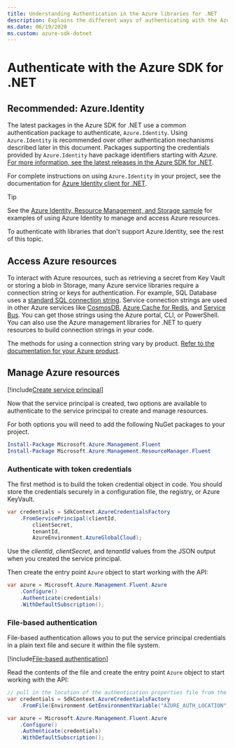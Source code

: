 ```yaml
---
title: Understanding Authentication in the Azure libraries for .NET
description: Explains the different ways of authenticating with the Azure SDK for .NET.
ms.date: 06/19/2020
ms.custom: azure-sdk-dotnet
---
```


# Authenticate with the Azure SDK for .NET

## Recommended: Azure.Identity

The latest packages in the Azure SDK for .NET use a common authentication package to authenticate, `Azure.Identity`. Using `Azure.Identity` is recommended over other authentication mechanisms described later in this document. Packages supporting the credentials provided by `Azure.Identity` have package identifiers starting with *Azure.* [For more information, see the latest releases in the Azure SDK for .NET](https://azure.github.io/azure-sdk/releases/latest/index.html#net).

For complete instructions on using `Azure.Identity` in your project, see the documentation for [Azure Identity client for .NET](/dotnet/api/overview/azure/identity-readme).

> [!TIP]
> See the [Azure Identity, Resource Management, and Storage sample](/samples/dotnet/samples/azure-identity-resource-management-storage/) for examples of using Azure Identity to manage and access Azure resources.

To authenticate with libraries that don't support Azure.Identity, see the rest of this topic.

## Access Azure resources

To interact with Azure resources, such as retrieving a secret from Key Vault or storing a blob in Storage, many Azure service libraries require a connection string or keys for authentication. For example, SQL Database uses a [standard SQL connection string](https://docs.microsoft.com/azure/azure-sql/database/connect-query-dotnet-core). Service connection strings are used in other Azure services like [CosmosDB](/azure/cosmos-db/), [Azure Cache for Redis](/azure/azure-cache-for-redis/cache-dotnet-how-to-use-azure-redis-cache), and [Service Bus](/azure/service-bus-messaging/service-bus-dotnet-get-started-with-queues). You can get those strings using the Azure portal, CLI, or PowerShell. You can also use the Azure management libraries for .NET to query resources to build connection strings in your code.

The methods for using a connection string vary by product. [Refer to the documentation for your Azure product](/azure/?product=featured).

## Manage Azure resources

[!include[Create service principal](includes/create-sp.md)]

Now that the service principal is created, two options are available to authenticate to the service principal to create and manage resources.

For both options you will need to add the following NuGet packages to your project.

```powershell
Install-Package Microsoft.Azure.Management.Fluent
Install-Package Microsoft.Azure.Management.ResourceManager.Fluent
```

### Authenticate with token credentials

The first method is to build the token credential object in code. You should store the credentials securely in a configuration file, the registry, or Azure KeyVault.

```csharp
var credentials = SdkContext.AzureCredentialsFactory
    .FromServicePrincipal(clientId,
        clientSecret,
        tenantId,
        AzureEnvironment.AzureGlobalCloud);
```

Use the *clientId*, *clientSecret*, and *tenantId* values from the JSON output when you created the service principal.

Then create the entry point `Azure` object to start working with the API:

```csharp
var azure = Microsoft.Azure.Management.Fluent.Azure
    .Configure()
    .Authenticate(credentials)
    .WithDefaultSubscription();
```

### <a name="mgmt-file"></a>File-based authentication

File-based authentication allows you to put the service principal credentials in a plain text file and secure it within the file system.

[!include[File-based authentication](includes/file-based-auth.md)]

Read the contents of the file and create the entry point `Azure` object to start working with the API:

```csharp
// pull in the location of the authentication properties file from the environment
var credentials = SdkContext.AzureCredentialsFactory
    .FromFile(Environment.GetEnvironmentVariable("AZURE_AUTH_LOCATION"));

var azure = Microsoft.Azure.Management.Fluent.Azure
    .Configure()
    .Authenticate(credentials)
    .WithDefaultSubscription();
```
